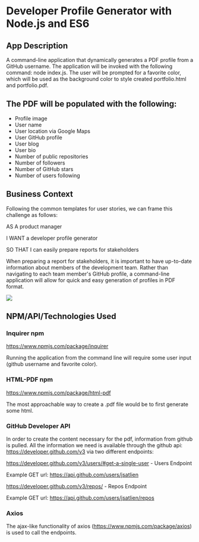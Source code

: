 # Developer Profile Generator with Node.js and ES6

## App Description

A command-line application that dynamically generates a PDF profile from a GitHub username. The application will be invoked with the following command:
node index.js. The user will be prompted for a favorite color, which will be used as the background color to style created portfolio.html and portfolio.pdf.

## The PDF will be populated with the following:

- Profile image
- User name
- User location via Google Maps
- User GitHub profile
- User blog
- User bio
- Number of public repositories
- Number of followers
- Number of GitHub stars
- Number of users following

##  Business Context

Following the common templates for user stories, we can frame this challenge as follows:  

AS A product manager

I WANT a developer profile generator

SO THAT I can easily prepare reports for stakeholders  

When preparing a report for stakeholders, it is important to have up-to-date information about members of the development team. Rather than navigating to each team member's GitHub profile, a command-line application will allow for quick and easy generation of profiles in PDF format.

![](developer-profile-generator.gif)

##  NPM/API/Technologies Used

### Inquirer npm

https://www.npmjs.com/package/inquirer 

Running the application from the command line will require some user input (github username and favorite color).

### HTML-PDF npm
https://www.npmjs.com/package/html-pdf

The most approachable way to create a .pdf file would be to first generate some html. 

### GitHub Developer API

In order to create the content necessary for the pdf, information from github is pulled. All the information we need is available through the github api: https://developer.github.com/v3 via two different endpoints:

https://developer.github.com/v3/users/#get-a-single-user - Users Endpoint

Example GET url: https://api.github.com/users/jsatlien

https://developer.github.com/v3/repos/ - Repos Endpoint

Example GET url: https://api.github.com/users/jsatlien/repos

### Axios

The ajax-like functionality of axios (https://www.npmjs.com/package/axios) is used to call the endpoints.
